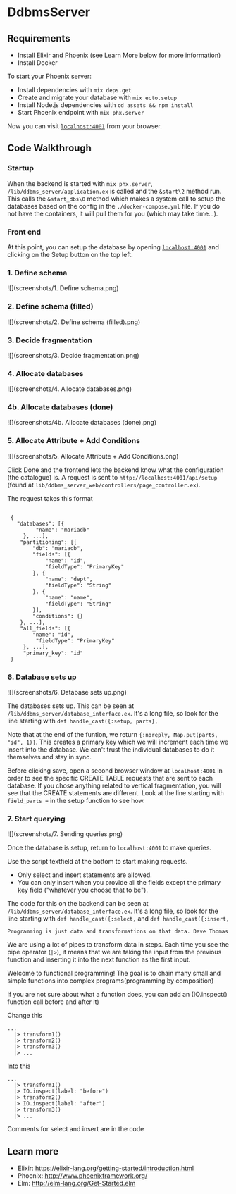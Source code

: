# DdbmsServer

## Requirements
  * Install Elixir and Phoenix (see Learn More below for more information)
  * Install Docker

To start your Phoenix server:

  * Install dependencies with `mix deps.get`
  * Create and migrate your database with `mix ecto.setup`
  * Install Node.js dependencies with `cd assets && npm install`
  * Start Phoenix endpoint with `mix phx.server`

Now you can visit [`localhost:4001`](http://localhost:4001) from your browser.

## Code Walkthrough

### Startup

When the backend is started with `mix phx.server`,  `/lib/ddbms_server/application.ex` is called and the `&start\2` method run. This calls the `&start_dbs\0` method which makes a system call to setup the databases based on the config in the `./docker-compose.yml` file. If you do not have the containers, it will pull them for you (which may take time...).

### Front end

At this point, you can setup the database by opening [`localhost:4001`](http://localhost:4001) and clicking on the Setup button on the top left.

### 1. Define schema
![](screenshots/1. Define schema.png)

### 2. Define schema (filled)
![](screenshots/2. Define schema (filled).png)

### 3. Decide fragmentation
![](screenshots/3. Decide fragmentation.png)

### 4. Allocate databases
![](screenshots/4. Allocate databases.png)

### 4b. Allocate databases (done)
![](screenshots/4b. Allocate databases (done).png)


### 5. Allocate Attribute + Add Conditions

![](screenshots/5. Allocate Attribute + Add Conditions.png)

Click Done and the frontend lets the backend know what the configuration (the catalogue) is. A request is sent to `http://localhost:4001/api/setup` (found at `lib/ddbms_server_web/controllers/page_controller.ex`).

The request takes this format

```

 {
   "databases": [{
         "name": "mariadb"
     }, ...],
    "partitioning": [{
        "db": "mariadb",
        "fields": [{
            "name": "id",
            "fieldType": "PrimaryKey"
        }, {
            "name": "dept",
            "fieldType": "String"
        }, {
            "name": "name",
            "fieldType": "String"
        }],
        "conditions": {}
    }, ...],
    "all_fields": [{
        "name": "id",
         "fieldType": "PrimaryKey"
     }, ...],
     "primary_key": "id"
 }
```

### 6. Database sets up
![](screenshots/6. Database sets up.png)

The databases sets up. This can be seen at `/lib/ddbms_server/database_interface.ex`. It's a long file, so look for the line starting with `def handle_cast({:setup, parts},`

Note that at the end of the funtion, we return `{:noreply, Map.put(parts, "id", 1)}`. This creates a primary key which we will increment each time we insert into the database. We can't trust the individual databases to do it themselves and stay in sync.

Before clicking save, open a second browser window at `localhost:4001` in order to see the specific CREATE TABLE requests that are sent to each database. If you chose anything related to vertical fragmentation, you will see that the CREATE statements are different. Look at the line starting with `field_parts =` in the setup function to see how.


### 7. Start querying
![](screenshots/7. Sending queries.png)

Once the database is setup, return to `localhost:4001` to make queries.

Use the script textfield at the bottom to start making requests. 

* Only select and insert statements are allowed. 
* You can only insert when you provide all the fields except the primary key field ("whatever you choose that to be"). 

The code for this on the backend can be seen at `/lib/ddbms_server/database_interface.ex`.
It's a long file, so look for the line starting with `def handle_cast({:select,` and `def handle_cast({:insert,`

`Programming is just data and transformations on that data. Dave Thomas` 

We are using a lot of pipes to transform data in steps. 
Each time you see the pipe operator (`|>`), it means that we are taking the input from the previous function and inserting it into the next function as the first input. 

Welcome to functional programming! The goal is to chain many small and simple functions into complex programs(programming by composition)

If you are not sure about what a function does, you can add an (IO.inspect() function call before and after it)

Change this 
```
...
  |> transform1()
  |> transform2()
  |> transform3()
  |> ...
```

Into this
```
...
  |> transform1()
  |> IO.inspect(label: "before")
  |> transform2()
  |> IO.inspect(label: "after")
  |> transform3()
  |> ...
```

Comments for select and insert are in the code

## Learn more

  * Elixir: https://elixir-lang.org/getting-started/introduction.html
  * Phoenix: http://www.phoenixframework.org/
  * Elm: http://elm-lang.org/Get-Started.elm

